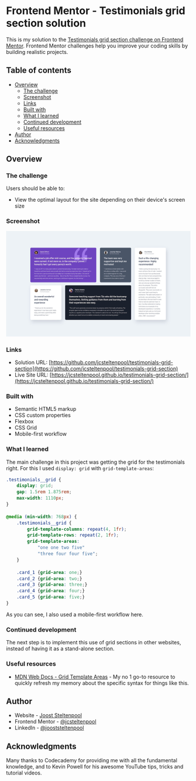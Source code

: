 # Frontend Mentor - Testimonials grid section solution

This is my solution to the [Testimonials grid section challenge on Frontend Mentor](https://www.frontendmentor.io/challenges/testimonials-grid-section-Nnw6J7Un7). Frontend Mentor challenges help you improve your coding skills by building realistic projects. 

## Table of contents

- [Overview](#overview)
  - [The challenge](#the-challenge)
  - [Screenshot](#screenshot)
  - [Links](#links)
  - [Built with](#built-with)
  - [What I learned](#what-i-learned)
  - [Continued development](#continued-development)
  - [Useful resources](#useful-resources)
- [Author](#author)
- [Acknowledgments](#acknowledgments)

## Overview

### The challenge

Users should be able to:

- View the optimal layout for the site depending on their device's screen size

### Screenshot

![Screenshot of my solution of the desktop design](./design/desktop-screenshot.jpg)

### Links

- Solution URL: [https://github.com/jcsteltenpool/testimonials-grid-section](https://github.com/jcsteltenpool/testimonials-grid-section)
- Live Site URL: [https://jcsteltenpool.github.io/testimonials-grid-section/](https://jcsteltenpool.github.io/testimonials-grid-section/)

### Built with

- Semantic HTML5 markup
- CSS custom properties
- Flexbox
- CSS Grid
- Mobile-first workflow

### What I learned

The main challenge in this project was getting the grid for the testimonials right. For this I used `display: grid` with `grid-template-areas`:

```css
.testimonials__grid {
    display: grid;
    gap: 1.5rem 1.875rem;
    max-width: 1110px;
}

@media (min-width: 768px) {
    .testimonials__grid {
        grid-template-columns: repeat(4, 1fr);
        grid-template-rows: repeat(2, 1fr);
        grid-template-areas: 
            "one one two five"
            "three four four five";
    }

    .card_1 {grid-area: one;}  
    .card_2 {grid-area: two;}
    .card_3 {grid-area: three;}
    .card_4 {grid-area: four;}
    .card_5 {grid-area: five;}
}
```
As you can see, I also used a mobile-first workflow here.

### Continued development

The next step is to implement this use of grid sections in other websites, instead of having it as a stand-alone section.

### Useful resources

- [MDN Web Docs - Grid Template Areas](https://developer.mozilla.org/en-US/docs/Web/CSS/grid-template-areas) - My no 1 go-to resource to quickly refresh my memory about the specific syntax for things like this.


## Author

- Website - [Joost Steltenpool](https://jooststeltenpool.nl)
- Frontend Mentor - [@jcsteltenpool](https://www.frontendmentor.io/profile/jcsteltenpool)
- LinkedIn - [@jooststeltenpool](https://www.linkedin.com/in/jooststeltenpool/)


## Acknowledgments

Many thanks to Codecademy for providing me with all the fundamental knowledge, and to Kevin Powell for his awesome YouTube tips, tricks and tutorial videos.
